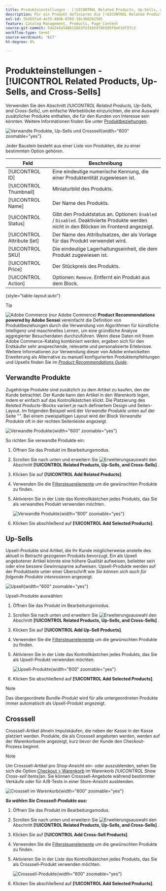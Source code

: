 ```yaml
---
title: Produkteinstellungen - [!UICONTROL Related Products, Up-Sells, and Cross-Sells]
description: Für ein Produkt definieren die [!UICONTROL Related Products, Up-Sells, and Cross-Sells]-Einstellungen einfache Werbeblöcke auf der Produktseite, die eine Auswahl zusätzlicher Produkte hervorheben.
exl-id: 5bd65fad-4e55-40db-8702-10c366261565
feature: Catalog Management, Products, Page Content
source-git-commit: 5da244a548b15863fe31b5df8b509f8e63df27c2
workflow-type: tm+mt
source-wordcount: '617'
ht-degree: 0%

---
```


# Produkteinstellungen - [!UICONTROL Related Products, Up-Sells, and Cross-Sells]

Verwenden Sie den Abschnitt _[!UICONTROL Related Products, Up-Sells, and Cross-Sells]_, um einfache Werbeblöcke einzurichten, die eine Auswahl zusätzlicher Produkte enthalten, die für den Kunden von Interesse sein könnten. Weitere Informationen finden Sie unter [Produktbeziehungen](../merchandising-promotions/product-relationships.md).

![Verwandte Produkte, Up-Sells und Crosssell](./assets/product-related-up-sell-cross-sell.png){width="600" zoomable="yes"}

Jeder Baustein besteht aus einer Liste von Produkten, die zu einer bestimmten Option gehören.

| Feld | Beschreibung |
|--- |--- |
| [!UICONTROL ID] | Eine eindeutige numerische Kennung, die einer Produktentität zugewiesen ist. |
| [!UICONTROL Thumbnail] | Miniaturbild des Produkts. |
| [!UICONTROL Name] | Der Name des Produkts. |
| [!UICONTROL Status] | Gibt den Produktstatus an. Optionen: `Enabled` / `Disabled`. Deaktivierte Produkte werden nicht in den Blöcken im Frontend angezeigt. |
| [!UICONTROL Attribute Set] | Der Name des Attributsatzes, der als Vorlage für das Produkt verwendet wird. |
| [!UICONTROL SKU] | Die eindeutige Lagerhaltungseinheit, die dem Produkt zugewiesen ist. |
| [!UICONTROL Price] | Der Stückpreis des Produkts. |
| [!UICONTROL Action] | Optionen: `Remove`. Entfernt ein Produkt aus dem Block. |

{style="table-layout:auto"}

>[!TIP]
>
>![Adobe Commerce](../assets/adobe-logo.svg) (nur Adobe Commerce) **Product Recommendations powered by Adobe Sensei** vereinfacht die Definition von Produktbeziehungen durch die Verwendung von Algorithmen für künstliche Intelligenz und maschinelles Lernen, um eine gründliche Analyse aggregierter Besucherdaten durchzuführen. Wenn diese Daten mit Ihrem Adobe Commerce-Katalog kombiniert werden, ergeben sich für den Erstkäufer sehr ansprechende, relevante und personalisierte Erlebnisse.
><br/>
>Weitere Informationen zur Verwendung dieser von Adobe entwickelten Erweiterung als Alternative zu manuell konfigurierten Produktempfehlungen und Upsells finden Sie im _[Product Recommendations Guide](https://experienceleague.adobe.com/docs/commerce/product-recommendations/guide-overview.html)_.

## Verwandte Produkte

Zugehörige Produkte sind zusätzlich zu dem Artikel zu kaufen, den der Kunde betrachtet. Der Kunde kann den Artikel in den Warenkorb legen, indem er einfach auf das Kontrollkästchen klickt. Die Platzierung des _Related Products_-Blocks variiert je nach definiertem Design und Seiten-Layout. Im folgenden Beispiel wird der _Verwandte Produkte_ unten auf der Seite &quot;_&quot;_. Bei einem zweispaltigen Layout wird der Block _Verwandte Produkte_ oft in der rechten Seitenleiste angezeigt.

![Verwandte Produkte](./assets/storefront-product-related-products.png){width="600" zoomable="yes"}

So richten Sie verwandte Produkte ein:

1. Öffnen Sie das Produkt im Bearbeitungsmodus.

1. Scrollen Sie nach unten und erweitern Sie ![Erweiterungsauswahl](../assets/icon-display-expand.png) den Abschnitt **[!UICONTROL Related Products, Up-Sells, and Cross-Sells]** .

1. Klicken Sie auf **[!UICONTROL Add Related Products]**.

1. Verwenden Sie die [Filtersteuerelemente](../getting-started/admin-grid-controls.md) um die gewünschten Produkte zu finden.

1. Aktivieren Sie in der Liste das Kontrollkästchen jedes Produkts, das Sie als verwandtes Produkt verwenden möchten.

   ![Verwandte Produkte](./assets/products-related-add.png){width="600" zoomable="yes"}

1. Klicken Sie abschließend auf **[!UICONTROL Add Selected Products]**.

## Up-Sells

Upsell-Produkte sind Artikel, die Ihr Kunde möglicherweise anstelle des aktuell in Betracht gezogenen Produkts bevorzugt. Ein als Upsell angebotener Artikel könnte eine höhere Qualität aufweisen, beliebter sein oder eine bessere Gewinnspanne aufweisen. Upsell-Produkte werden auf der Produktseite unter einer Überschrift wie _Sie können sich auch für folgende Produkte interessieren_ angezeigt.

![Upsell](./assets/storefront-product-upsell.png){width="600" zoomable="yes"}

Upsell-Produkte auswählen:

1. Öffnen Sie das Produkt im Bearbeitungsmodus.

1. Scrollen Sie nach unten und erweitern Sie ![Erweiterungsauswahl](../assets/icon-display-expand.png) den Abschnitt **[!UICONTROL Related Products, Up-Sells, and Cross-Sells]** .

1. Klicken Sie auf **[!UICONTROL Add Up-Sell Products]**.

1. Verwenden Sie die [Filtersteuerelemente](../getting-started/admin-grid-controls.md) um die gewünschten Produkte zu finden.

1. Aktivieren Sie in der Liste das Kontrollkästchen jedes Produkts, das Sie als Upsell-Produkt verwenden möchten.

   ![Upsell-Produkte](./assets/product-up-sell-add.png){width="600" zoomable="yes"}

1. Klicken Sie abschließend auf **[!UICONTROL Add Selected Products]**.

>[!NOTE]
>
>Das übergeordnete Bundle-Produkt wird für alle untergeordneten Produkte immer automatisch als Upsell-Produkt angezeigt.

## Crosssell

Crosssell-Artikel ähneln Impulskäufen, die neben der Kasse in der Kasse platziert werden. Produkte, die als Crosssell angeboten werden, werden auf der Warenkorbseite angezeigt, kurz bevor der Kunde den Checkout-Prozess beginnt.

>[!NOTE]
>
>Um Crosssell-Artikel pro Shop-Ansicht ein- oder auszublenden, sehen Sie sich die Option [Checkout > Warenkorb](../configuration-reference/sales/checkout.md) im Warenkorb _[!UICONTROL Show Cross-sell Items]_&#x200B;an. Sie können Crosssell-Angebote während bestimmter Verkäufe oder für A/B-Tests in einer Store-Ansicht ausblenden.

![Crosssell im Warenkorb](./assets/storefront-cart-cross-sells.png){width="600" zoomable="yes"}

**_So wählen Sie Crosssell-Produkte aus:_**

1. Öffnen Sie das Produkt im Bearbeitungsmodus.

1. Scrollen Sie nach unten und erweitern Sie ![Erweiterungsauswahl](../assets/icon-display-expand.png) den Abschnitt **[!UICONTROL Related Products, Up-Sells, and Cross-Sells]** .

1. Klicken Sie auf **[!UICONTROL Add Cross-Sell Products]**.

1. Verwenden Sie die [Filtersteuerelemente](../getting-started/admin-grid-controls.md) um die gewünschten Produkte zu finden.

1. Aktivieren Sie in der Liste das Kontrollkästchen jedes Produkts, das Sie als Crosssell-Produkt verwenden möchten.

   ![Crosssell-Produkte](./assets/product-cross-sell-add.png){width="600" zoomable="yes"}

1. Klicken Sie abschließend auf **[!UICONTROL Add Selected Products]**.
